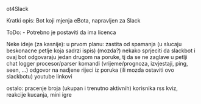 ot4Slack


Kratki opis:
    Bot koji mjenja eBota, napravljen za Slack


ToDo:
    - Potrebno je postaviti da ima licenca




Neke ideje (za kasnije):
u prvom planu:
    zastita od spamanja (u slucaju beskonacne petlje koja sadrzi ispis) (mozda?)
    nekako sprjeciti da slackbot i ovaj bot odgovaraju jedan drugom na poruke, tj da se ne zaglave u petlji
    chat logger
    procesor/parser komandi (vrijeme/prognoza, izvjestaji, ping, seen, ...)
    odgovor na nadjene rijeci iz poruka (ili mozda ostaviti ovo slackbotu)
    youtube linkovi

ostalo:
    pracenje broja (ukupan i trenutno aktivnih) korisnika
    rss
    kviz, reakcije kucanja, mini igre



